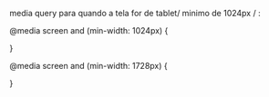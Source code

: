 media query para quando a tela for de tablet/ minimo de 1024px / :

@media screen and (min-width: 1024px) 
{
            
}

@media screen and (min-width: 1728px) 
{
            
}